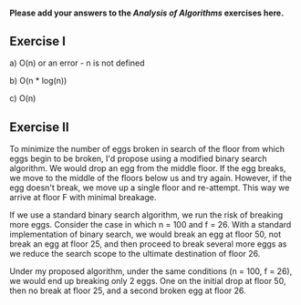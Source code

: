 #### Please add your answers to the **_Analysis of Algorithms_** exercises here.

## Exercise I

a) O(n) or an error - n is not defined

b) O(n \* log(n))

c) O(n)

## Exercise II

To minimize the number of eggs broken in search of the floor from which eggs begin to be broken, I'd propose using a modified binary search algorithm. We would drop an egg from the middle floor. If the egg breaks, we move to the middle of the floors below us and try again. However, if the egg doesn't break, we move up a single floor and re-attempt. This way we arrive at floor F with minimal breakage.

If we use a standard binary search algorithm, we run the risk of breaking more eggs. Consider the case in which n = 100 and f = 26. With a standard implementation of binary search, we would break an egg at floor 50, not break an egg at floor 25, and then proceed to break several more eggs as we reduce the search scope to the ultimate destination of floor 26.

Under my proposed algorithm, under the same conditions (n = 100, f = 26), we would end up breaking only 2 eggs. One on the initial drop at floor 50, then no break at floor 25, and a second broken egg at floor 26.
